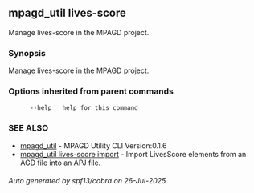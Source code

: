 ## mpagd_util lives-score

Manage lives-score in the MPAGD project.

### Synopsis

Manage lives-score in the MPAGD project.

### Options inherited from parent commands

```
      --help   help for this command
```

### SEE ALSO

* [mpagd_util](mpagd_util.md)	 - MPAGD Utility CLI Version:0.1.6
* [mpagd_util lives-score import](mpagd_util_lives-score_import.md)	 - Import LivesScore elements from an AGD file into an APJ file.

###### Auto generated by spf13/cobra on 26-Jul-2025

